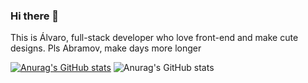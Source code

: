 ### Hi there 👋

This is Álvaro, full-stack developer who love front-end and make cute designs.
Pls Abramov, make days more longer

[![Anurag's GitHub stats](https://github-readme-stats.vercel.app/api?username=Koke-beep)](https://github.com/anuraghazra/github-readme-stats)
![Anurag's GitHub stats](https://github-readme-stats.vercel.app/api?username=anuraghazra&show_icons=true)
